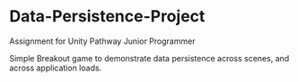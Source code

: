 # Data-Persistence-Project

Assignment for Unity Pathway Junior Programmer

Simple Breakout game to demonstrate data persistence across scenes, and across application loads.

